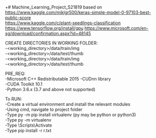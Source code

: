 +# Machine_Learning_Project_S21819
based on  
https://www.kaggle.com/miklgr500/keras-simple-model-0-97103-best-public-score  
  https://www.kaggle.com/c/plant-seedlings-classification  
  https://www.tensorflow.org/install/gpu
  https://www.microsoft.com/en-sg/download/confirmation.aspx?id=48145

CREATE DIRECTORIES IN WORKING FOLDER:  
-<working_directory>/data/train/img  
-<working_directory>/data/test/thumb  
-<working_directory>/data/train/img  
-<working_directory>/data/test/thumb  

PRE_REQ:  
-Microsoft C++ Redistributable 2015
-CUDnn library  
-CUDA Toolkit 10.1  
-Python 3.6.x (3.7 and above not supported)  

To RUN:  
-Create a virtual environment and install the relevant modules  
-Using cmd, navigate to project folder  
-Type py -m pip install virtualenv (py may be python or python3)  
-Type py -m virtualenv <env name here>  
-Type <env name here>\Scripts\Activate  
-Type pip install -r r.txt  
